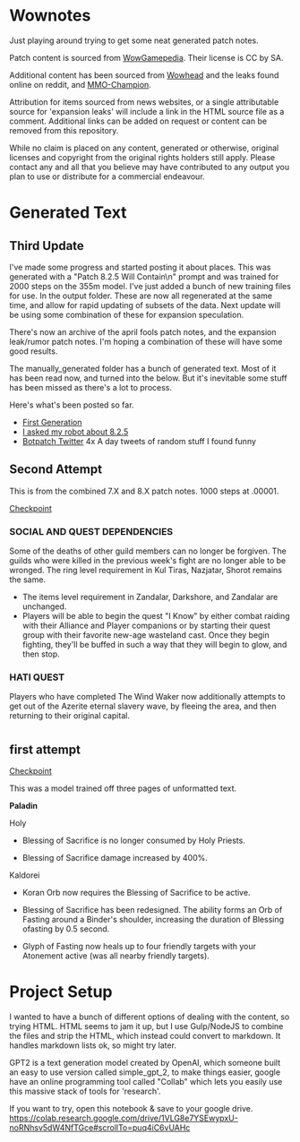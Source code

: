 # Wownotes

Just playing around trying to get some neat generated patch notes. 

Patch content is sourced from [WowGamepedia](https://wow.gamepedia.com). Their license is CC by SA. 

Additional content has been sourced from [Wowhead](https://wowhead.com) and the leaks found online on reddit, and [MMO-Champion](https://MMO-Champion.com).

Attribution for items sourced from news websites, or a single attributable source for 'expansion leaks' will include a link in the HTML source file as a comment. Additional links can be added on request or content can be removed from this repository.

While no claim is placed on any content, generated or otherwise, original licenses and copyright from the original rights holders still apply. Please contact any and all that you believe may have contributed to any output you plan to use or distribute for a commercial endeavour.


# Generated Text 

## Third Update
I've made some progress and started posting it about places. This was generated with a "Patch 8.2.5 Will Contain\n" prompt and was trained for 2000 steps on the 355m model. I've just added a bunch of new training files for use. In the output folder. These are now all regenerated at the same time, and allow for rapid updating of subsets of the data. Next update will be using some combination of these for expansion speculation. 

There's now an archive of the april fools patch notes, and the expansion leak/rumor patch notes. I'm hoping a combination of these will have some good results. 

The manually_generated folder has a bunch of generated text. Most of it has been read now, and turned into the below. But it's inevitable some stuff has been missed as there's a lot to process. 

Here's what's been posted so far. 
 * [First Generation](https://www.reddit.com/r/wow/comments/d5sfcf/ai_generated_patch_notes_early_version_very_rough/)
 * [I asked my robot about 8.2.5](https://www.reddit.com/r/wow/comments/d778cm/i_asked_my_robot_about_patch_825_generated_patch/)
 * [Botpatch Twitter](https://twitter.com/BotPatch) 4x A day tweets of random stuff I found funny


## Second Attempt

This is from the combined 7.X and 8.X patch notes. 1000 steps at .00001.

[Checkpoint](https://drive.google.com/file/d/1oq0DqQ2-JTGDL3NLsYPyIByVlQCgjTe8/view?usp=sharing)

### SOCIAL AND QUEST DEPENDENCIES
Some of the deaths of other guild members can no longer be forgiven. The guilds who were killed in the previous week's fight are no longer able to be wronged.
The ring level requirement in Kul Tiras, Nazjatar, Shorot remains the same.
- The items level requirement in Zandalar, Darkshore, and Zandalar are unchanged.
- Players will be able to begin the quest "I Know" by either combat raiding with their Alliance and Player companions or by starting their quest group with their favorite new-age wasteland cast. Once they begin fighting, they'll be buffed in such a way that they will begin to glow, and then stop.

### HATI QUEST
Players who have completed The Wind Waker now additionally attempts to get out of the Azerite eternal slavery wave, by fleeing the area, and then returning to their original capital.

#

## first attempt 
[Checkpoint](https://drive.google.com/file/d/1-29OaNFlH15QLkAQ9bky07g9CjvmeU8N/view?usp=sharing)

This was a model trained off three pages of unformatted text. 

**Paladin**


Holy

* Blessing of Sacrifice is no longer consumed by Holy Priests.

* Blessing of Sacrifice damage increased by 400%.

Kaldorei

* Koran Orb now requires the Blessing of Sacrifice to be active.

* Blessing of Sacrifice has been redesigned. The ability forms an Orb of Fasting around a Binder's shoulder, increasing the duration of Blessing ofasting by 0.5 second.

* Glyph of Fasting now heals up to four friendly targets with your Atonement active (was all nearby friendly targets).


# Project Setup

I wanted to have a bunch of different options of dealing with the content, so trying HTML. HTML seems to jam it up, but I use Gulp/NodeJS to combine the files and strip the HTML, which instead could convert to markdown. It handles markdown lists ok, so might try later.

GPT2 is a text generation model created by OpenAI, which someone built an easy to use version called simple_gpt_2, to make things easier, google have an online programming tool called "Collab" which lets you easily use this massive stack of tools for 'research'.

If you want to try, open this notebook & save to your google drive. https://colab.research.google.com/drive/1VLG8e7YSEwypxU-noRNhsv5dW4NfTGce#scrollTo=puq4iC6vUAHc
